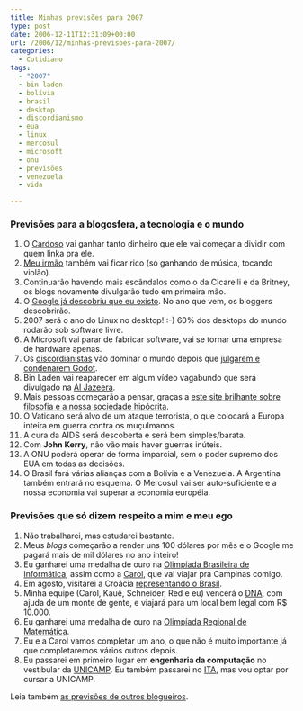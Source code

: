 ```yaml
---
title: Minhas previsões para 2007
type: post
date: 2006-12-11T12:31:09+00:00
url: /2006/12/minhas-previsoes-para-2007/
categories:
  - Cotidiano
tags:
  - "2007"
  - bin laden
  - bolívia
  - brasil
  - desktop
  - discordianismo
  - eua
  - linux
  - mercosul
  - microsoft
  - onu
  - previsões
  - venezuela
  - vida

---
```

### Previsões para a blogosfera, a tecnologia e o mundo

  1. O [Cardoso][1] vai ganhar tanto dinheiro que ele vai começar a dividir com quem linka pra ele.
  2. [Meu irmão][2] também vai ficar rico (só ganhando de música, tocando violão).
  3. Continuarão havendo mais escândalos como o da Cicarelli e da Britney, os blogs novamente divulgarão tudo em primeira mão.
  4. O [Google já descobriu que eu existo][3]. No ano que vem, os bloggers descobrirão.
  5. 2007 será o ano do Linux no desktop! :-) 60% dos desktops do mundo rodarão sob software livre.
  6. A Microsoft vai parar de fabricar software, vai se tornar uma empresa de hardware apenas.
  7. Os [discordianistas][4] vão dominar o mundo depois que [julgarem e condenarem Godot][5].
  8. Bin Laden vai reaparecer em algum vídeo vagabundo que será divulgado na [Al Jazeera][6].
  9. Mais pessoas começarão a pensar, graças a [este site brilhante sobre filosofia e a nossa sociedade hipócrita][7].
 10. O Vaticano será alvo de um ataque terrorista, o que colocará a Europa inteira em guerra contra os muçulmanos.
 11. A cura da AIDS será descoberta e será bem simples/barata.
 12. Com **John Kerry**, não vão mais haver guerras inúteis.
 13. A ONU poderá operar de forma imparcial, sem o poder supremo dos EUA em todas as decisões.
 14. O Brasil fará várias alianças com a Bolívia e a Venezuela. A Argentina também entrará no esquema. O Mercosul vai ser auto-suficiente e a nossa economia vai superar a economia européia.

### Previsões que só dizem respeito a mim e meu ego

  1. Não trabalharei, mas estudarei bastante.
  2. Meus _blogs_ começarão a render uns 100 dólares por mês e o Google me pagará mais de mil dólares no ano inteiro!
  3. Eu ganharei uma medalha de ouro na [Olimpíada Brasileira de Informática][8], assim como a [Carol][7], que vai viajar pra Campinas comigo.
  4. Em agosto, visitarei a Croácia [representando o Brasil][9].
  5. Minha equipe (Carol, Kauê, Schneider, Red e eu) vencerá o [DNA][10], com ajuda de um monte de gente, e viajará para um local bem legal com R$ 10.000.
  6. Eu ganharei uma medalha de ouro na [Olimpíada Regional de Matemática][11].
  7. Eu e a Carol vamos completar um ano, o que não é muito importante já que completaremos vários outros depois.
  8. Eu passarei em primeiro lugar em **engenharia da computação** no vestibular da [UNICAMP][12]. Eu também passarei no [ITA][13], mas vou optar por cursar a UNICAMP.

Leia também [as previsões de outros blogueiros][14].

 [1]: http://www.contraditorium.com/
 [2]: http://brunomadeira.blogspot.com
 [3]: http://tiagomadeira.com/2006/12/tiago-e-seo/
 [4]: http://tiagomadeira.com/2006/12/teoria-da-conspiracao-ou-hail-eris/
 [5]: http://tiagomadeira.com/2006/12/vamos-julgar-deus/
 [6]: http://english.aljazeera.net/HomePage
 [7]: http://malvicioso.com
 [8]: http://olimpiada.ic.unicamp.br
 [9]: http://www.hsin.hr/ioi2007/
 [10]: http://www.dna2006.org
 [11]: http://orm.mtm.ufsc.br
 [12]: http://unicamp.br
 [13]: http://www.ita.br
 [14]: http://www.technorati.com/tag/previsoes2007

